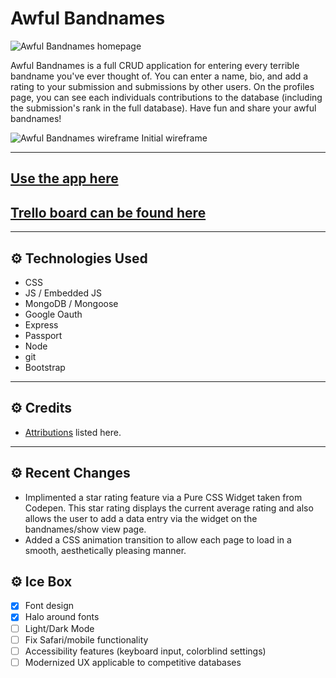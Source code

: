 # Awful Bandnames

![Awful Bandnames homepage](https://i.imgur.com/1Ow9Hfi.png)

Awful Bandnames is a full CRUD application for entering every terrible bandname you've ever thought of. You can enter a name, bio, and add a rating to your submission and submissions by other users. On the profiles page, you can see each individuals contributions to the database (including the submission's rank in the full database). Have fun and share your awful bandnames!

![Awful Bandnames wireframe](https://i.imgur.com/O8obY3S.png)
Initial wireframe

---

## [Use the app here](https://awful-bandnames.herokuapp.com/)

## [Trello board can be found here](https://trello.com/b/Ljl8HeF3/unit-2-proposal)

---

## ⚙ Technologies Used 

- CSS
- JS / Embedded JS
- MongoDB / Mongoose
- Google Oauth
- Express
- Passport
- Node
- git
- Bootstrap
  
---

## ⚙ Credits 

- [Attributions](https://github.com/dcollis92/awful-bandnames/blob/main/attributions.md) listed here.

---

## ⚙ Recent Changes 

- Implimented a star rating feature via a Pure CSS Widget taken from Codepen. This star rating displays the current average rating and also allows the user to add a data entry via the widget on the bandnames/show view page.
- Added a CSS animation transition to allow each page to load in a smooth, aesthetically pleasing manner.

## ⚙ Ice Box 

- [x] Font design
- [x] Halo around fonts
- [ ] Light/Dark Mode
- [ ] Fix Safari/mobile functionality
- [ ] Accessibility features (keyboard input, colorblind settings)
- [ ] Modernized UX applicable to competitive databases